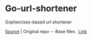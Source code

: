 # Go-url-shortener
Gophercises-based url shortener

[Source](https://gophercises.com/) | 
Original repo -- Base files . [Link](https://github.com/gophercises/urlshort/tree/master)